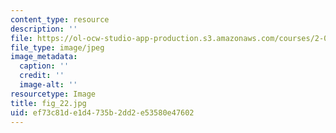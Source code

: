 ```yaml
---
content_type: resource
description: ''
file: https://ol-ocw-studio-app-production.s3.amazonaws.com/courses/2-007-design-and-manufacturing-i-spring-2009/ef73c81de1d4735b2dd2e53580e47602_fig_22.jpg
file_type: image/jpeg
image_metadata:
  caption: ''
  credit: ''
  image-alt: ''
resourcetype: Image
title: fig_22.jpg
uid: ef73c81d-e1d4-735b-2dd2-e53580e47602
---
```

